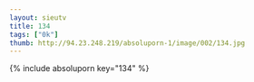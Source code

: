 ```yaml
--- 
layout: sieutv
title: 134
tags: ["0k"]
thumb: http://94.23.248.219/absoluporn-1/image/002/134.jpg
---
```

{% include absoluporn key="134" %} 
